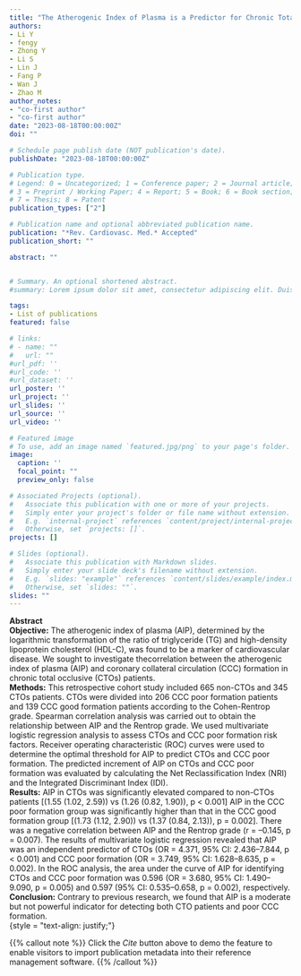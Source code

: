 ```yaml
---
title: "The Atherogenic Index of Plasma is a Predictor for Chronic Total Occlusion and Coronary Collateral Circulation Formation in CTOs Patients"
authors:
- Li Y
- fengy
- Zhong Y
- Li S
- Lin J
- Fang P
- Wan J
- Zhao M
author_notes:
- "co-first author"
- "co-first author"
date: "2023-08-18T00:00:00Z"
doi: ""

# Schedule page publish date (NOT publication's date).
publishDate: "2023-08-18T00:00:00Z"

# Publication type.
# Legend: 0 = Uncategorized; 1 = Conference paper; 2 = Journal article;
# 3 = Preprint / Working Paper; 4 = Report; 5 = Book; 6 = Book section;
# 7 = Thesis; 8 = Patent
publication_types: ["2"]

# Publication name and optional abbreviated publication name.
publication: "*Rev. Cardiovasc. Med.* Accepted"
publication_short: ""

abstract: ""


# Summary. An optional shortened abstract.
#summary: Lorem ipsum dolor sit amet, consectetur adipiscing elit. Duis posuere tellus ac convallis placerat. Proin tincidunt magna sed ex sollicitudin condimentum.

tags:
- List of publications
featured: false

# links:
# - name: ""
#   url: ""
#url_pdf: ''
#url_code: ''
#url_dataset: ''
url_poster: ''
url_project: ''
url_slides: ''
url_source: ''
url_video: ''

# Featured image
# To use, add an image named `featured.jpg/png` to your page's folder. 
image:
  caption: ''
  focal_point: ""
  preview_only: false

# Associated Projects (optional).
#   Associate this publication with one or more of your projects.
#   Simply enter your project's folder or file name without extension.
#   E.g. `internal-project` references `content/project/internal-project/index.md`.
#   Otherwise, set `projects: []`.
projects: []

# Slides (optional).
#   Associate this publication with Markdown slides.
#   Simply enter your slide deck's filename without extension.
#   E.g. `slides: "example"` references `content/slides/example/index.md`.
#   Otherwise, set `slides: ""`.
slides: ""
---
```

**Abstract**  
**Objective:** The atherogenic index of plasma (AIP), determined by the logarithmic transformation of the ratio of triglyceride (TG) and high-density lipoprotein cholesterol (HDL-C), was found to be a marker of cardiovascular disease. We sought to investigate thecorrelation between the atherogenic index of plasma (AIP) and coronary collateral circulation (CCC) formation in chronic total occlusive (CTOs) patients.  
**Methods:** This retrospective cohort study included 665 non-CTOs and 345 CTOs patients. CTOs were divided into 206 CCC poor formation patients and 139 CCC good formation patients according to the Cohen-Rentrop grade. Spearman correlation analysis was carried out to obtain the relationship between AIP and the Rentrop grade. We used multivariate logistic regression analysis to assess CTOs and CCC poor formation risk factors. Receiver operating characteristic (ROC) curves were used to determine the optimal threshold for AIP to predict CTOs and CCC poor formation. The predicted increment of AIP on CTOs and CCC poor formation was evaluated by calculating the Net Reclassification Index (NRI) and the Integrated Discriminant Index (IDI).  
**Results:** AIP in CTOs was significantly elevated compared to non-CTOs patients [(1.55 (1.02, 2.59)) vs (1.26 (0.82, 1.90)), p < 0.001] AIP in the CCC poor formation group was significantly higher than that in the CCC good formation group [(1.73 (1.12, 2.90)) vs (1.37 (0.84, 2.13)), p = 0.002]. There was a negative correlation between AIP and the Rentrop grade (r = –0.145, p = 0.007). The results of multivariate logistic regression revealed that AIP was an independent predictor of CTOs (OR = 4.371, 95% CI: 2.436–7.844, p < 0.001) and CCC poor formation (OR = 3.749, 95% CI: 1.628–8.635, p = 0.002). In the ROC analysis, the area under the curve of AIP for identifying CTOs and CCC poor formation was 0.596 (OR = 3.680, 95% CI: 1.490–9.090, p = 0.005) and 0.597 (95% CI: 0.535–0.658, p = 0.002), respectively.  
**Conclusion:** Contrary to previous research, we found that AIP is a moderate but not powerful indicator for detecting both CTO patients and poor CCC formation.  
{style = "text-align: justify;"}

{{% callout note %}}
Click the *Cite* button above to demo the feature to enable visitors to import publication metadata into their reference management software.
{{% /callout %}}

